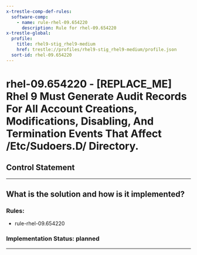 ```yaml
---
x-trestle-comp-def-rules:
  software-comp:
    - name: rule-rhel-09.654220
      description: Rule for rhel-09.654220
x-trestle-global:
  profile:
    title: rhel9-stig_rhel9-medium
    href: trestle://profiles/rhel9-stig_rhel9-medium/profile.json
  sort-id: rhel-09.654220
---
```


# rhel-09.654220 - \[REPLACE_ME\] Rhel 9 Must Generate Audit Records For All Account Creations, Modifications, Disabling, And Termination Events That Affect /Etc/Sudoers.D/ Directory.

## Control Statement

______________________________________________________________________

## What is the solution and how is it implemented?

<!-- For implementation status enter one of: implemented, partial, planned, alternative, not-applicable -->

<!-- Note that the list of rules under ### Rules: is read-only and changes will not be captured after assembly to JSON -->

<!-- Add control implementation description here for control: rhel-09.654220 -->

### Rules:

  - rule-rhel-09.654220

### Implementation Status: planned

______________________________________________________________________
